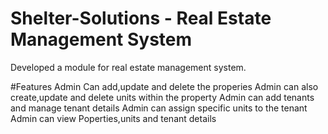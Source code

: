 # Shelter-Solutions - Real Estate Management System
Developed a module for real estate management system.

#Features
Admin Can add,update and delete the properies
Admin can also create,update and delete units within the property
Admin can add tenants and manage tenant details
Admin can assign specific units to the tenant
Admin can view Poperties,units and tenant details
